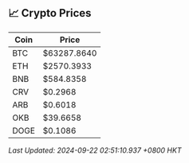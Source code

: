 ## 📈 Crypto Prices

| Coin | Price |
| ---- | ----- |
| BTC | $63287.8640 |
| ETH | $2570.3933 |
| BNB | $584.8358 |
| CRV | $0.2968 |
| ARB | $0.6018 |
| OKB | $39.6658 |
| DOGE | $0.1086 |

_Last Updated: 2024-09-22 02:51:10.937 +0800 HKT_